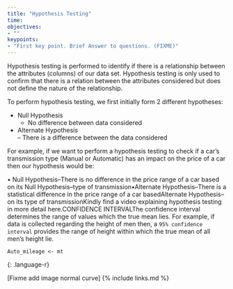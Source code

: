 ```yaml
---
title: "Hypothesis Testing"
time: 
objectives:
- ""
keypoints:
- "First key point. Brief Answer to questions. (FIXME)"
---
```


Hypothesis  testing  is  performed to  identify  if  there  is  a  relationship  between  the  attributes (columns)  of  our  data  set.  Hypothesis testing  is  only  used  to  confirm  that  there  is  a  relation between the attributes considered but does not define the nature of the relationship.

To perform hypothesis testing, we first initially form 2 different hypotheses:
- Null Hypothesis   
  - No difference between data considered
- Alternate Hypothesis   
  – There is a difference between the data considered 
  
For example, if we want to perform a hypothesis testing to check if a car’s transmission type (Manual or Automatic) has an impact on the price of a car then our hypothesis would be:

• Null Hypothesis–There is no difference in the price range of a car based on its
Null Hypothesis–type of transmission•Alternate Hypothesis–There is a statistical difference in the price range of a car basedAlternate Hypothesis–on its type of transmissionKindly find a video explaining hypothesis testing in more detail here.CONFIDENCE INTERVALThe confidence interval determines the range of values which the true mean lies. For example, if data is collected regarding the height of men then, a `95% confidence interval` provides the range of height within which the true mean of all men’s height lie.

~~~
Auto_mileage <- mt
~~~
{: .language-r}

[Fixme add image  normal curve]
{% include links.md %}

